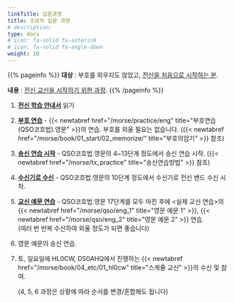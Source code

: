 ```yaml
---
linkTitle: 입문과정
title: 초보자 입문 과정
# description: 
type: docs
# icon: fa-solid fa-asterisk
# icon: fa-solid fa-angle-down
weight: 10
---
```


{{% pageinfo %}}
<b>대상</b> : 부호를 외우지도 않았고, <u>전신을 처음으로 시작하는 분</u>.<br>

<b>내용</b> : <u>전신 교신을 시작하기 위한 과정</u>.
{{% /pageinfo %}}




1. <b><u>전신 학습 안내서</u></b> 읽기

2. <b><u>부호 연습</u></b> - {{< newtabref href="/morse/practice/eng" title="부호연습(QSO코흐법).영문" >}}의 연습. 부호를 외울 필요는 없습니다.
 ({{< newtabref href="/morse/book/01_start/02_memorize/" title="부호의암기" >}} 참조)

3. <b><u>송신 연습 시작</u></b> - QSO코흐법.영문의 4~13단계 정도에서 송신 연습 시작. ({{< newtabref href="/morse/tx_practice" title="송신연습방법" >}} 참조)

4. <b><u>수신기로 수신</u></b> - QSO코흐법.영문의 10단계 정도에서 수신기로 전신 밴드 수신 시작.

5. <b><u>교신 예문 연습</u></b> - QSO코흐법.영문 17단계를 모두 마친 후에 <실제 교신 연습>의 {{< newtabref href="/morse/qso/eng_1" title="영문 예문 1" >}}, {{< newtabref href="/morse/qso/eng_2" title="영문 예문 2" >}} 연습.<br>
   (여러 번 반복 수신하여 외울 정도가 되면 좋습니다)

6. 영문 예문의 송신 연습.

7. 토, 일요일에 HL0CW, DS0AHQ에서 진행하는 {{< newtabref href="/morse/book/04_etc/01_hl0cw" title="스케쥴 교신" >}}의 수신 및 참여.

   (4, 5, 6 과정은 상황에 따라 순서를 변경/혼합해도 됩니다)
<br><br>